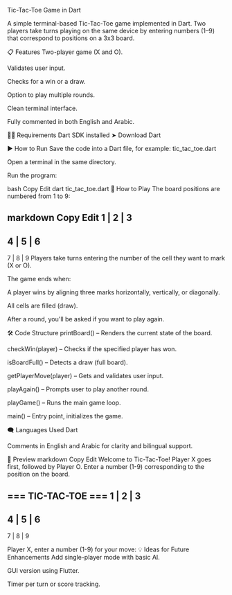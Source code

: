 Tic-Tac-Toe Game in Dart

A simple terminal-based Tic-Tac-Toe game implemented in Dart. Two players take turns playing on the same device by entering numbers (1–9) that correspond to positions on a 3x3 board.

📋 Features
Two-player game (X and O).

Validates user input.

Checks for a win or a draw.

Option to play multiple rounds.

Clean terminal interface.

Fully commented in both English and Arabic.

🧑‍💻 Requirements
Dart SDK installed
➤ Download Dart

▶️ How to Run
Save the code into a Dart file, for example:
tic_tac_toe.dart

Open a terminal in the same directory.

Run the program:

bash
Copy
Edit
dart tic_tac_toe.dart
🎯 How to Play
The board positions are numbered from 1 to 9:

markdown
Copy
Edit
1 | 2 | 3
---------
4 | 5 | 6
---------
7 | 8 | 9
Players take turns entering the number of the cell they want to mark (X or O).

The game ends when:

A player wins by aligning three marks horizontally, vertically, or diagonally.

All cells are filled (draw).

After a round, you'll be asked if you want to play again.

🛠 Code Structure
printBoard() – Renders the current state of the board.

checkWin(player) – Checks if the specified player has won.

isBoardFull() – Detects a draw (full board).

getPlayerMove(player) – Gets and validates user input.

playAgain() – Prompts user to play another round.

playGame() – Runs the main game loop.

main() – Entry point, initializes the game.

🗨 Languages Used
Dart

Comments in English and Arabic for clarity and bilingual support.

📸 Preview
markdown
Copy
Edit
Welcome to Tic-Tac-Toe!
Player X goes first, followed by Player O.
Enter a number (1-9) corresponding to the position on the board.

=== TIC-TAC-TOE ===
1 | 2 | 3
---------
4 | 5 | 6
---------
7 | 8 | 9

Player X, enter a number (1-9) for your move:
💡 Ideas for Future Enhancements
Add single-player mode with basic AI.

GUI version using Flutter.

Timer per turn or score tracking.

